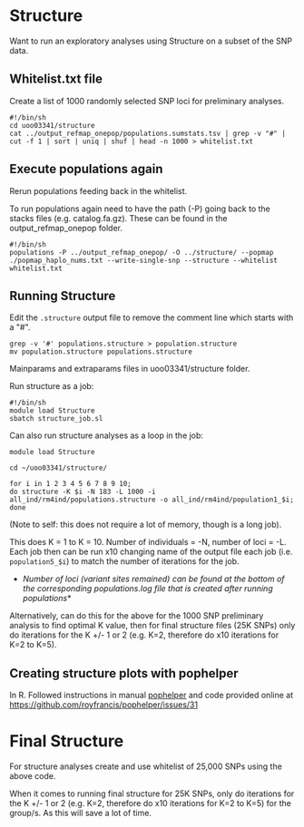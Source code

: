 # Structure

Want to run an exploratory analyses using Structure on a subset of the SNP data. 

## Whitelist.txt file

Create a list of 1000 randomly selected SNP loci for preliminary analyses.

```
#!/bin/sh
cd uoo03341/structure
cat ../output_refmap_onepop/populations.sumstats.tsv | grep -v "#" | cut -f 1 | sort | uniq | shuf | head -n 1000 > whitelist.txt
```

## Execute populations again

Rerun populations feeding back in the whitelist. 

To run populations again need to have the path (-P) going back to the stacks files (e.g. catalog.fa.gz). These can be found in the output_refmap_onepop folder.

```
#!/bin/sh
populations -P ../output_refmap_onepop/ -O ../structure/ --popmap ./popmap_haplo_nums.txt --write-single-snp --structure --whitelist whitelist.txt
```

## Running Structure

Edit the ```.structure``` output file to remove the comment line which starts with a "#". 

```
grep -v '#' populations.structure > population.structure
mv population.structure populations.structure
```

Mainparams and extraparams files in uoo03341/structure folder.

Run structure as a job:

```
#!/bin/sh
module load Structure
sbatch structure_job.sl
```

Can also run structure analyses as a loop in the job:

```
module load Structure

cd ~/uoo03341/structure/

for i in 1 2 3 4 5 6 7 8 9 10; 
do structure -K $i -N 183 -L 1000 -i all_ind/rm4ind/populations.structure -o all_ind/rm4ind/population1_$i; 
done 
```
(Note to self: this does not require a lot of memory, though is a long job).



This does K = 1 to K = 10. Number of individuals = -N, number of loci = -L.
Each job then can be run x10 changing name of the output file each job (i.e. ```population5_$i```) to match the number of iterations for the job.

 - *Number of loci (variant sites remained) can be found at the bottom of the corresponding populations.log file that is created after running populations**

Alternatively, can do this for the above for the 1000 SNP preliminary analysis to find optimal K value, then for final structure files (25K SNPs) only do iterations for the K +/- 1 or 2 (e.g. K=2, therefore do x10 iterations for K=2 to K=5).


## Creating structure plots with pophelper

In R. Followed instructions in manual [pophelper](http://www.royfrancis.com/pophelper/articles/index.html#plotq) and code provided online at https://github.com/royfrancis/pophelper/issues/31

# Final Structure

For structure analyses create and use whitelist of 25,000 SNPs using the above code.

When it comes to running final structure for 25K SNPs, only do iterations for the K +/- 1 or 2 (e.g. K=2, therefore do x10 iterations for K=2 to K=5) for the group/s. As this will save a lot of time.

